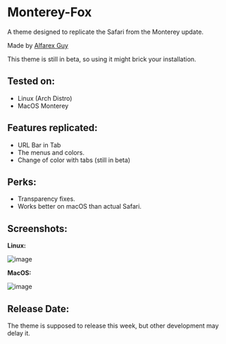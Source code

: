 # Monterey-Fox
A theme designed to replicate the Safari from the Monterey update.

Made by [Alfarex Guy](https://github.com/alfarexguy2019)

This theme is still in beta, so using it might brick your installation.

## Tested on:

- Linux (Arch Distro)
- MacOS Monterey



## Features replicated:

- URL Bar in Tab
- The menus and colors.
- Change of color with tabs (still in beta)
 
## Perks:

- Transparency fixes.
- Works better on macOS than actual Safari.

## Screenshots:

**Linux:**

![image](https://user-images.githubusercontent.com/78948152/123194110-8e893500-d4c3-11eb-89e4-e4395578c632.png)

**MacOS:**

![image](https://user-images.githubusercontent.com/78948152/123545405-780a0480-d775-11eb-8ea3-83fd3c463d79.png)


## Release Date:

The theme is supposed to release this week, but other development may delay it. 
